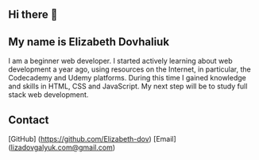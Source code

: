 ## Hi there 👋

## My name is **Elizabeth Dovhaliuk**

I am a beginner web developer. I started actively learning about web development a year ago, using resources on the Internet, in particular, the Codecademy and Udemy platforms. During this time I gained knowledge and skills in HTML, CSS and JavaScript. My next step will be to study full stack web development.

## Contact
[GitHub] (https://github.com/Elizabeth-dov)
[Email] (lizadovgalyuk.com@gmail.com)

